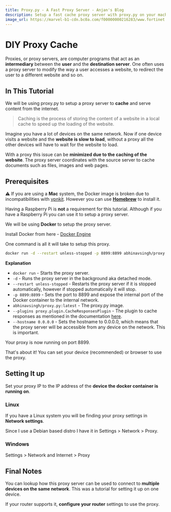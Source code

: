 ```yaml
---
title: Proxy.py - A Fast Proxy Server - Anjan's Blog
description: Setup a fast cache proxy server with proxy.py on your machine with just one command!
image_url: https://marvel-b1-cdn.bc0a.com/f00000000216283/www.fortinet.com/content/fortinet-com/en_us/resources/cyberglossary/proxy-server/_jcr_content/par/c05_container_copy_c/par/c28_image_copy_copy_.img.jpg/1625683502431.jpg
---
```


# DIY Proxy Cache
Proxies, or proxy servers, are computer programs that act as an **intermediary** between the **user** and the **destination server**. One often uses a proxy server to modify the way a user accesses a website, to redirect the user to a different website and so on.

## In This Tutorial
We will be using proxy.py to setup a proxy server to **cache** and serve content from the internet. 

>Caching is the process of storing the content of a website in a local cache to speed up the loading of the website.

Imagine you have a lot of devices on the same network. Now if one device visits a website and the **website is slow to load**, without a proxy all the other devices will have to wait for the website to load.

With a proxy this issue can be **minimized due to the caching of the website**. The proxy server coordinates with the source server to cache documents such as files, images and web pages.

## Prerequisites
⚠️ If you are using a **Mac** system, the Docker image is broken due to incompatibilities with [vpnkit](https://github.com/moby/vpnkit/issues/469). However you can use [**Homebrew**](https://github.com/abhinavsingh/proxy.py#using-homebrew) to install it.

Having a Raspberry Pi is **not** a requirement for this tutorial. Although if you have a Raspberry Pi you can use it to setup a proxy server.

We will be using **Docker** to setup the proxy server.

Install Docker from here - [Docker Engine](https://docs.docker.com/engine/install/)

One command is all it will take to setup this proxy.

```bash
docker run -d --restart unless-stopped -p 8899:8899 abhinavsingh/proxy.py:latest --plugins proxy.plugin.CacheResponsesPlugin --hostname 0.0.0.0
```

**Explanation**

- `docker run` - Starts the proxy server.
- `-d` - Runs the proxy server in the background aka detached mode.
- `--restart unless-stopped` - Restarts the proxy server if it is stopped automatically, however if stopped automatically it will stop.
- `-p 8899:8899` - Sets the port to 8899 and expose the internal port of the Docker container to the internal network.
- `abhinavsingh/proxy.py:latest` - The proxy.py image.
- `--plugins proxy.plugin.CacheResponsesPlugin` - The plugin to cache responses as mentioned in the documentation [here](https://github.com/abhinavsingh/proxy.py#cacheresponsesplugin).
- `--hostname 0.0.0.0` - Sets the hostname to 0.0.0.0, which means that the proxy server will be accessible from any device on the network. This is important.

Your proxy is now running on port 8899.

That's about it! You can set your device (recommended) or browser to use the proxy.

## Setting It up

Set your proxy IP to the IP address of the **device the docker container is running on**.

### Linux
If you have a Linux system you will be finding your proxy settings in **Network settings**.

Since I use a Debian based distro I have it in Settings > Network > Proxy.

### Windows
Settings > Network and Internet > Proxy

## Final Notes
You can lookup how this proxy server can be used to connect to **multiple devices on the same network**. This was a tutorial for setting it up on one device.

If your router supports it, **configure your router** settings to use the proxy.